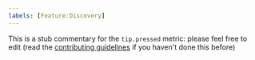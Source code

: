 ```yaml
---
labels: [Feature:Discovery]
---
```


This is a stub commentary for the `tip.pressed` metric: please feel free to edit (read the
[contributing guidelines](https://github.com/mozilla/glean-annotations/blob/main/CONTRIBUTING.md)
if you haven't done this before)
